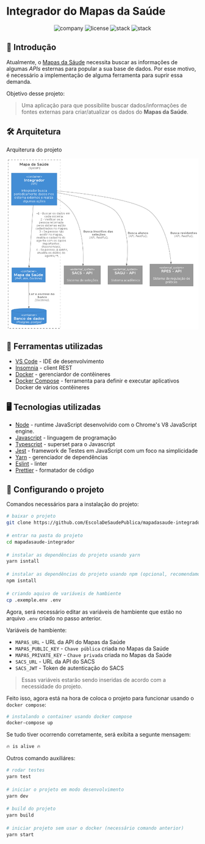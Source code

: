 # Integrador do Mapas da Saúde

<p align="center">
    <img alt="company" src="https://img.shields.io/static/v1?label=company&message=ESP&color=13ad47&labelColor=0A1033">
    <img alt="license" src="https://img.shields.io/static/v1?label=license&message=GPL&color=13ad47&labelColor=0A1033">
    <img alt="stack" src="https://img.shields.io/static/v1?label=stack&message=node&color=13ad47&labelColor=0A1033">
    <img alt="stack" src="https://img.shields.io/static/v1?label=stack&message=typescript&color=3178c6&labelColor=0A1033">
</p>

## 📄 Introdução

Atualmente, o [Mapas da Sáude](https://link) necessita buscar as informações de algumas _APIs_ esternas para popular a sua base de dados. Por esse motivo, é necessário a implementação de alguma ferramenta para suprir essa demanda.

Objetivo desse projeto:

> Uma aplicação para que possibilite buscar dados/informações de fontes externas para criar/atualizar os dados do **Mapas da Saúde**.

## 🛠️ Arquitetura

Arquiterura do projeto

![cover](.github/arquitetura.png?style=flat)

## 🧰 Ferramentas utilizadas

- [VS Code](https://code.visualstudio.com/) - IDE de desenvolvimento
- [Insomnia](https://insomnia.rest/) - client REST
- [Docker](https://www.docker.com/) - gerenciardor de contêineres
- [Docker Compose](https://docs.docker.com/compose/) - ferramenta para definir e executar aplicativos Docker de vários contêineres

## 🖥 Tecnologias utilizadas

- [Node](https://nodejs.org/en/) - runtime JavaScript desenvolvido com o Chrome's V8 JavaScript engine.
- [Javascript](https://developer.mozilla.org/pt-BR/docs/Web/JavaScript) - linguagem de programação
- [Typescript](https://www.typescriptlang.org/) - superset para o Javascript
- [Jest](https://jestjs.io/pt-BR/) - framework de Testes em JavaScript com um foco na simplicidade
- [Yarn](https://classic.yarnpkg.com/en/) - gerenciador de dependências
- [Eslint](https://eslint.org/) - linter
- [Prettier](https://prettier.io/) - formatador de código

## 🔧 Configurando o projeto

Comandos necessários para a instalação do projeto:

```bash
# baixar o projeto
git clone https://github.com/EscolaDeSaudePublica/mapadasaude-integrador.git

# entrar na pasta do projeto
cd mapadasaude-integrador

# instalar as dependências do projeto usando yarn
yarn isntall

# instalar as dependências do projeto usando npm (opcional, recomendamos usar o yarn)
npm isntall

# criando aquivo de variáveis de hambiente
cp .exemple.env .env
```

Agora, será necessário editar as variáveis de hambiente que estão no arquivo `.env` criado no passo anterior.

Variáveis de hambiente:

- `MAPAS_URL` - URL da API do Mapas da Saúde
- `MAPAS_PUBLIC_KEY` - `Chave pública` criada no Mapas da Saúde
- `MAPAS_PRIVATE_KEY` - `Chave privada` criada no Mapas da Saúde
- `SACS_URL` - URL da API do SACS
- `SACS_JWT` - Token de autenticação do SACS

> Essas variáveis estarão sendo inseridas de acordo com a necessidade do projeto.

Feito isso, agora está na hora de coloca o projeto para funcionar usando o `docker compose`:

```bash
# instalando o container usando docker compose
docker-compose up
```

Se tudo tiver ocorrendo corretamente, será exibita a segunte mensagem:

```bash
🔥 is alive 🔥
```

Outros comando auxiliáres:

```bash
# rodar testes
yarn test

# iniciar o projeto em modo desenvolvimento
yarn dev

# build do projeto
yarn build

# iniciar projeto sem usar o docker (necessário comando anterior)
yarn start

```
